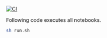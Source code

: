 [![CI](https://github.com/simaki/nbproject/workflows/CI/badge.svg)](https://github.com/simaki/nbproject/actions?query=workflow%3ACI)

Following code executes all notebooks.

```sh
sh run.sh
```
